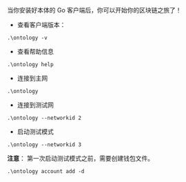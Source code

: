 
当你安装好本体的 Go 客户端后，你可以开始你的区块链之旅了！

- 查看客户端版本：

```shell
.\ontology -v
```

- 查看帮助信息

```shell
.\ontology help
```

- 连接到主网

```shell
.\ontology
```

- 连接到测试网

```shell
.\ontology --networkid 2
```

- 启动测试模式

```shell
.\ontology --networkid 3
```

**注意**： 第一次启动测试模式之前，需要创建钱包文件。

```shell
.\ontology account add -d
```
